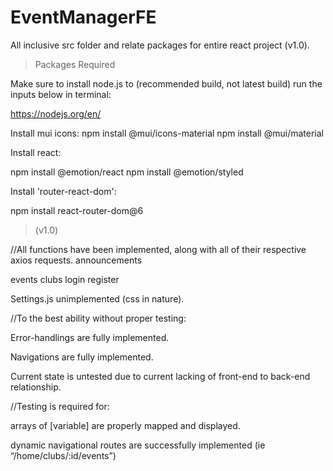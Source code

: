 # EventManagerFE
All inclusive src folder and relate packages for entire react project (v1.0).

>Packages Required

Make sure to install node.js to (recommended build, not latest build) run the inputs below in terminal:

https://nodejs.org/en/

Install mui icons:
npm install @mui/icons-material
npm install @mui/material

Install react:

npm install @emotion/react
npm install @emotion/styled

Install 'router-react-dom':

npm install react-router-dom@6

>(v1.0)

//All functions have been implemented, along with all of their respective axios requests.
announcements

events
clubs
login
register

Settings.js unimplemented (css in nature).

//To the best ability without proper testing:

Error-handlings are fully implemented.

Navigations are  fully implemented.

Current state is untested due to current lacking of front-end to back-end relationship.

//Testing is required for:

arrays of [variable] are properly mapped and displayed.

dynamic navigational routes are successfully implemented (ie “/home/clubs/:id/events”)
